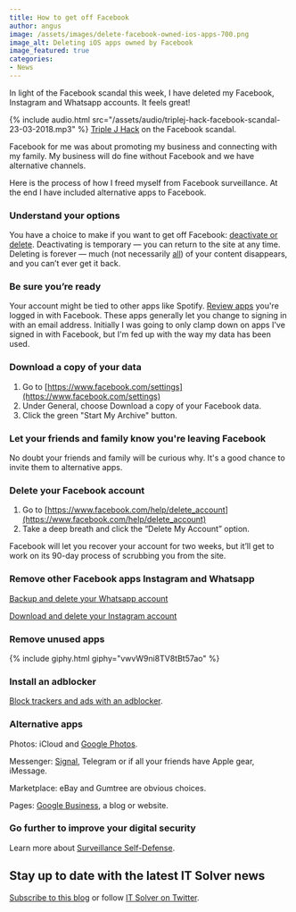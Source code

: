 ```yaml
---
title: How to get off Facebook
author: angus
image: /assets/images/delete-facebook-owned-ios-apps-700.png
image_alt: Deleting iOS apps owned by Facebook
image_featured: true
categories:
- News
---
```

In light of the Facebook scandal this week, I have deleted my Facebook, Instagram and Whatsapp accounts. It feels great!

{% include audio.html src="/assets/audio/triplej-hack-facebook-scandal-23-03-2018.mp3" %} [Triple J Hack](http://www.abc.net.au/triplej/programs/hack/hack/9559680) on the Facebook scandal.

Facebook for me was about promoting my business and connecting with my family. My business will do fine without Facebook and we have alternative channels.

Here is the process of how I freed myself from Facebook surveillance. At the end I have included alternative apps to Facebook.

### Understand your options
You have a choice to make if you want to get off Facebook: [deactivate or delete](https://www.facebook.com/help/359046244166395/). Deactivating is temporary — you can return to the site at any time. Deleting is forever — much (not necessarily [all](https://www.facebook.com/help/224562897555674/?ref=u2u)) of your content disappears, and you can’t ever get it back.

### Be sure you’re ready
Your account might be tied to other apps like Spotify. [Review apps](https://www.facebook.com/settings?tab=applications) you're logged in with Facebook. These apps generally let you change to signing in with an email address.
Initially I was going to only clamp down on apps I've signed in with Facebook, but I'm fed up with the way my data has been used.

### Download a copy of your data
1. Go to [https://www.facebook.com/settings](https://www.facebook.com/settings)
2. Under General, choose Download a copy of your Facebook data.
3. Click the green "Start My Archive" button.

### Let your friends and family know you're leaving Facebook
No doubt your friends and family will be curious why. It's a good chance to invite them to alternative apps.

### Delete your Facebook account
1. Go to [https://www.facebook.com/help/delete_account](https://www.facebook.com/help/delete_account)
2. Take a deep breath and click the “Delete My Account” option. 

Facebook will let you recover your account for two weeks, but it’ll get to work on its 90-day process of scrubbing you from the site.

### Remove other Facebook apps Instagram and Whatsapp

[Backup and delete your Whatsapp account](https://support.itsolver.net/hc/en-au/articles/360000117475-Backup-and-delete-your-Whatsapp-account)

[Download and delete your Instagram account](https://support.itsolver.net/hc/en-au/articles/360000116196-Download-and-delete-your-Instagram-account)

### Remove unused apps
{% include giphy.html giphy="vwvW9ni8TV8tBt57ao" %}

### Install an adblocker
[Block trackers and ads with an adblocker](https://www.itsolver.net/tips-and-tricks/2017/12/01/surf-the-web-without-annoying-ads).

### Alternative apps
Photos: iCloud and [Google Photos](https://photos.google.com).

Messenger: [Signal](https://signal.org/install), Telegram or if all your friends have Apple gear, iMessage.

Marketplace: eBay and Gumtree are obvious choices.

Pages: [Google Business](https://business.google.com), a blog or website.

### Go further to improve your digital security
Learn more about [Surveillance Self-Defense](https://ssd.eff.org/).

## Stay up to date with the latest IT Solver news
[Subscribe to this blog](https://www.itsolver.net/blog) or follow [IT Solver on Twitter](https://twitter.com/itsolvernet).
